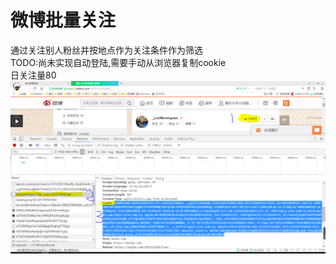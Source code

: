 # 微博批量关注
通过关注别人粉丝并按地点作为关注条件作为筛选  
TODO:尚未实现自动登陆,需要手动从浏览器复制cookie  
日关注量80  
![cookie](guide.png "操作方法")